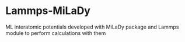 # Lammps-MiLaDy
ML interatomic potentials developed with MiLaDy package and Lammps module to perform calculations with them 
